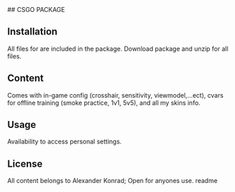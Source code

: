<snippet>
  <content>
## CSGO PACKAGE

## Installation
All files for are included in the package.<n></n>
Download package and unzip for all files.
## Content
Comes with in-game config (crosshair, sensitivity, viewmodel,...ect), cvars for offline training (smoke practice, 1v1, 5v5), and all my skins info.
## Usage
Availability to access personal settings.
## License
All content belongs to Alexander Konrad; Open for anyones use.
</content>
  <tabTrigger>readme</tabTrigger>
</snippet>
